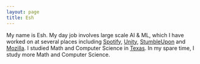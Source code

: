```yaml
---
layout: page
title: Esh
---
```

My name is Esh. My day job involves large scale AI & ML, which I have worked on at several places including [Spotify][spot], [Unity][uni], [StumbleUpon][su] and [Mozilla][moco]. I studied Math and Computer Science in [Texas][ut]. In my spare time, I study more Math and Computer Science.


[moco]: https://www.mozilla.org/en-US/
[spot]: https://www.spotify.com/
[su]: https://www.stumbleupon.com/
[uni]: https://unity.com/
[ut]: https://www.utexas.edu
